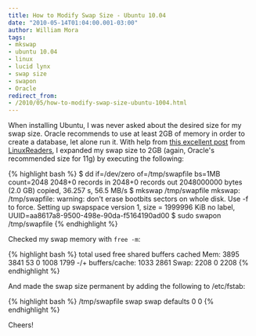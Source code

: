 ```yaml
---
title: How to Modify Swap Size - Ubuntu 10.04
date: "2010-05-14T01:04:00.001-03:00"
author: William Mora
tags:
- mkswap
- ubuntu 10.04
- linux
- lucid lynx
- swap size
- swapon
- Oracle
redirect_from:
- /2010/05/how-to-modify-swap-size-ubuntu-1004.html
---
```


When installing Ubuntu, I was never asked about the desired size for my swap size. Oracle recommends to use at least 2GB of memory in order to create a database, let alone run it.
With help from [this excellent post](http://www.linuxreaders.com/2009/10/28/how-to-modify-swap-size/) from [LinuxReaders](http://www.linuxreaders.com/), I expanded my swap size to 2GB (again, Oracle's recommended size for 11g) by executing the following:

{% highlight bash %}
$ dd if=/dev/zero of=/tmp/swapfile bs=1MB count=2048
2048+0 records in
2048+0 records out
2048000000 bytes (2.0 GB) copied, 36.257 s, 56.5 MB/s
$ mkswap /tmp/swapfile
mkswap: /tmp/swapfile: warning: don't erase bootbits sectors
       on whole disk. Use -f to force.
Setting up swapspace version 1, size = 1999996 KiB
no label, UUID=aa8617a8-9500-498e-90da-f5164190ad00
$ sudo swapon /tmp/swapfile
{% endhighlight %}
<!--more-->

Checked my swap memory with `free -m`:

{% highlight bash %}
            total       used       free     shared    buffers     cached
Mem:          3895       3841         53          0       1008       1799
-/+ buffers/cache:       1033       2861
Swap:         2208          0       2208
{% endhighlight %}

And made the swap size permanent by adding the following to /etc/fstab:

{% highlight bash %}
/tmp/swapfile          swap            swap    defaults        0 0
{% endhighlight %}

Cheers!
